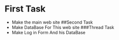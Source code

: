 # First Task 
- Make the main web site
##Second Task 
- Make DataBase For This web site
###Thread Task
- Make Log in Form And his DataBase

